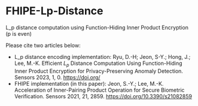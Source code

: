 # FHIPE-Lp-Distance
L_p distance computation using Function-Hiding Inner Product Encryption (p is even)

Please cite two articles below:
- L_p distance encoding implementation: Ryu, D.-H; Jeon, S-Y.; Hong, J.; Lee, M.-K. Efficient $L_p$ Distance Computation Using Function-Hiding Inner Product Encryption for Privacy-Preserving Anomaly Detection. Sensors 2023, 1, 0. https://doi.org/
- FHIPE implementation (in this paper): Jeon, S.-Y.; Lee, M.-K. Acceleration of Inner-Pairing Product Operation for Secure Biometric Verification. Sensors 2021, 21, 2859. https://doi.org/10.3390/s21082859

